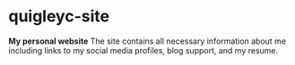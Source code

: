# quigleyc-site
**My personal website**
The site contains all necessary information about me including links to my 
social media profiles, blog support, and my resume.
